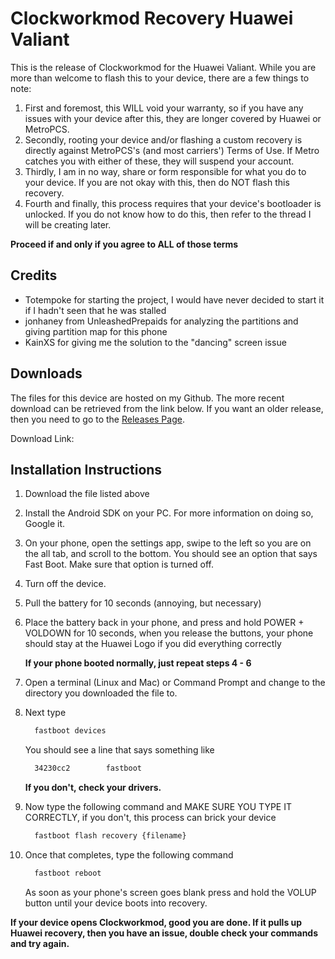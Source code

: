 # Clockworkmod Recovery Huawei Valiant
This is the release of Clockworkmod for the Huawei Valiant. While you are more
than welcome to flash this to your device, there are a few things to note:

1. First and foremost, this WILL void your warranty, so if you have any issues
    with your device after this, they are longer covered by Huawei or MetroPCS.
2. Secondly, rooting your device and/or flashing a custom recovery is directly
    against MetroPCS's (and most carriers') Terms of Use. If Metro catches you
    with either of these, they will suspend your account.
3. Thirdly, I am in no way, share or form responsible for what you do to your
    device. If you are not okay with this, then do NOT flash this recovery.
4. Fourth and finally, this process requires that your device's bootloader is
    unlocked. If you do not know how to do this, then refer to the thread I will
    be creating later.

**Proceed if and only if you agree to ALL of those terms**


## Credits
* Totempoke for starting the project, I would have never decided to start it if
    I hadn't seen that he was stalled
* jonhaney from UnleashedPrepaids for analyzing the partitions and giving
    partition map for this phone
* KainXS for giving me the solution to the "dancing" screen issue

## Downloads
The files for this device are hosted on my Github. The more recent download can
be retrieved from the link below. If you want an older release, then you need to
go to the
[Releases Page](https://github.com/Eagerestwolf/cwm-huawei-y301a1/releases).

Download Link:


## Installation Instructions
1. Download the file listed above
2. Install the Android SDK on your PC. For more information on doing so, Google
    it.
3. On your phone, open the settings app, swipe to the left so you are on the all
    tab, and scroll to the bottom. You should see an option that says Fast Boot.
    Make sure that option is turned off.
4. Turn off the device.
5. Pull the battery for 10 seconds (annoying, but necessary)
6. Place the battery back in your phone, and press and hold POWER + VOLDOWN for
    10 seconds, when you release the buttons, your phone should stay at the
    Huawei Logo if you did everything correctly

    **If your phone booted normally, just repeat steps 4 - 6**

7. Open a terminal (Linux and Mac) or Command Prompt and change to the
    directory you downloaded the file to.
8. Next type
    ```bash
      fastboot devices
    ```
    You should see a line that says something like
    ```bash
      34230cc2        fastboot
    ```
    **If you don't, check your drivers.**

9. Now type the following command and MAKE SURE YOU TYPE IT CORRECTLY, if you
    don't, this process can brick your device
    ```bash
      fastboot flash recovery {filename}
    ```

10. Once that completes, type the following command
    ```bash
      fastboot reboot
    ```

    As soon as your phone's screen goes blank press and hold the VOLUP button
    until your device boots into recovery.


**If your device opens Clockworkmod, good you are done. If it pulls up Huawei
recovery, then you have an issue, double check your commands and try again.**